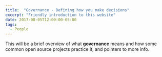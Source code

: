 ```yaml
---
title:  "Governance - Defining how you make decisions"
excerpt: "Friendly introduction to this website"
date: 2017-08-05T12:00:00-05:00
tags:
  - People
---
```


This will be a brief overview of what **governance** means and how some common open source projects practice it, and pointers to more info.

